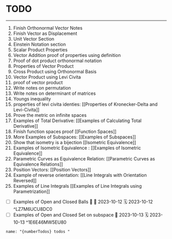 # TODO
---

1. Finish Orthonormal Vector Notes
2. Finish Vector as Displacement
3. Unit Vector Section
4. Einstein Notation section
5. Scalar Product Properties 
6. Vector Addition proof of properties using definition
7. Proof of dot product orthonormal notation
8. Properties of Vector Product
9. Cross Product using Orthonormal Basis
10. Vector Product using Levi Civita
11. proof of vector product
12. Write notes on permutation
13. Write notes on determinant of matrices
14. Youngs inequality
15. properties of levi civita identies: [[Properties of Kronecker-Delta and Levi-Civita]]
16. Prove the metric on infinite spaces
17. Examples of Total Derivative: [[Examples of Calculating Total Derivative]]
18. Finish function spaces proof [[Function Spaces]]
19. More Examples of Subspaces: [[Examples of Subspaces]]
20. Show that isometry is a bijection [[Isometric Equivalence]]
21. Examples of Isometric Equivalence : [[Examples of Isometric Equivalence]]
22. Parametric Curves as Equivalence Relation: [[Parametric Curves as Equivalence Relations]]
23. Position Vectors: [[Position Vectors]]
24. Example of reverse orientation: [[Line Integrals with Orientation Reversed]]
25. Examples of Line Integrals [[Examples of Line Integrals using Parametrization]]

- [ ] Examples of Open and Closed Balls 🔼 🛫 2023-10-12 🗓 2023-10-12 ^LZ7M6UCU8DC0
- [ ] Examples of Open and Closed Set on subspace 🛫 2023-10-13 🗓 2023-10-13 ^1E6E46MW5EU80
```sync-calendar
name: "{numberTodos} todos "
```

